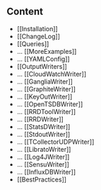 ## Content

* [[Installation]]
* [[ChangeLog]]
* [[Queries]]
* ... [[MoreExamples]]
* ... [[YAMLConfig]]
* [[OutputWriters]]
* ... [[CloudWatchWriter]]
* ... [[GangliaWriter]]
* ... [[GraphiteWriter]]
* ... [[KeyOutWriter]]
* ... [[OpenTSDBWriter]]
* ... [[RRDToolWriter]]
* ... [[RRDWriter]]
* ... [[StatsDWriter]]
* ... [[StdoutWriter]]
* ... [[TCollectorUDPWriter]]
* ... [[LibratoWriter]]
* ... [[Log4JWriter]]
* ... [[SensuWriter]]
* ... [[InfluxDBWriter]]
* [[BestPractices]]
